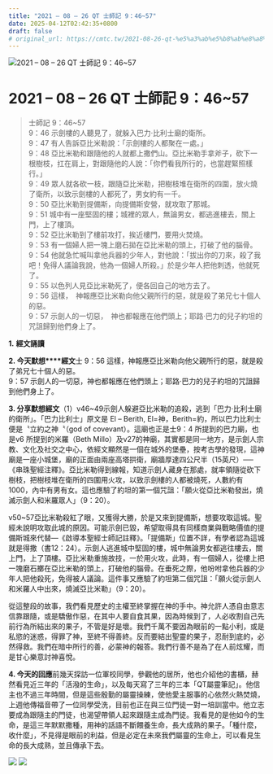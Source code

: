 ```yaml
---
title: "2021 – 08 – 26 QT 士師記 9：46~57"
date: 2025-04-12T02:42:35+0800
draft: false
# original_url: https://cmtc.tw/2021-08-26-qt-%e5%a3%ab%e5%b8%ab%e8%a8%98-9%ef%bc%9a4657
---
```


![2021 – 08 – 26 QT 士師記  9：46~57](/images/qt.jpg   "2021 – 08 – 26 QT 士師記  9：46~57")

# 2021 – 08 – 26 QT 士師記 9：46~57

> 士師記 9：46~57  
> 9：46 示劍樓的人聽見了，就躲入巴力‧比利士廟的衛所。  
> 9：47 有人告訴亞比米勒說：「示劍樓的人都聚在一處。」  
> 9：48 亞比米勒和跟隨他的人就都上撒們山。亞比米勒手拿斧子，砍下一根樹枝，扛在肩上，對跟隨他的人說：「你們看我所行的，也當趕緊照樣行。」  
> 9：49 眾人就各砍一枝，跟隨亞比米勒，把樹枝堆在衛所的四圍，放火燒了衛所，以致示劍樓的人都死了，男女約有一千。  
> 9：50 亞比米勒到提備斯，向提備斯安營，就攻取了那城。  
> 9：51 城中有一座堅固的樓；城裡的眾人，無論男女，都逃進樓去，關上門，上了樓頂。  
> 9：52 亞比米勒到了樓前攻打，挨近樓門，要用火焚燒。  
> 9：53 有一個婦人把一塊上磨石拋在亞比米勒的頭上，打破了他的腦骨。  
> 9：54 他就急忙喊叫拿他兵器的少年人，對他說：「拔出你的刀來，殺了我吧！免得人議論我說，他為一個婦人所殺。」於是少年人把他刺透，他就死了。  
> 9：55 以色列人見亞比米勒死了，便各回自己的地方去了。  
> 9：56 這樣，　神報應亞比米勒向他父親所行的惡，就是殺了弟兄七十個人的惡。  
> 9：57 示劍人的一切惡，　神也都報應在他們頭上；耶路‧巴力的兒子約坦的咒詛歸到他們身上了。

**1.** **經文誦讀**

**2. 今天默想****經文**士 9：56 這樣，神報應亞比米勒向他父親所行的惡，就是殺了弟兄七十個人的惡。  
9：57 示劍人的一切惡，神也都報應在他們頭上；耶路‧巴力的兒子約坦的咒詛歸到他們身上了。

**3. 分享默想經文**（1）v46~49示劍人躲避亞比米勒的追殺，逃到「巴力‧比利士廟的衛所」。「巴力比利士」原文是 El – Berith, El=神，Berith=約，所以巴力比利士便是〝立約之神〝（god of covevant）。這廟也正是士9：4 所提到的巴力廟，也是v6 所提到的米羅（Beth Millo）及v27的神廟，其實都是同一地方，是示劍人宗教、文化及社交之中心，依經文顯然是一個在城外的堡壘，按考古學的發現，這神廟是一座小城堡，廟的正面由兩座高塔拱衛，廟牆厚達四公尺半（15英尺）──《串珠聖經注釋》。亞比米勒得到線報，知道示劍人藏身在那處，就率領隨從砍下樹枝，把樹枝堆在衛所的四圍用火攻，以致示劍樓的人都被燒死，人數約有1000，內中有男有女。這也應驗了約坦的第一個咒詛：「願火從亞比米勒發出，燒滅示劍人和米羅眾人」（9：20）。

v50~57亞比米勒殺紅了眼，又獲得大勝，於是又來到提備斯，想要攻取這城。聖經未說明攻取此城的原因。可能示劍已毀，希望取得具有同樣商業與戰略價值的提備斯城來代替—《啟導本聖經士師記註釋》。「提備斯」位置不詳，有學者認為這城就是得撒（書12：24）。示劍人逃進城中堅固的樓，城中無論男女都逃往樓去，關上門，上了頂樓。亞比米勒重施故技，一於用火攻，此時，有一個婦人，從樓上把一塊磨石擲在亞比米勒的頭上，打破他的腦骨。在垂死之際，他吩咐拿他兵器的少年人把他殺死，免得被人議論。這件事又應驗了約坦第二個咒詛：「願火從示劍人和米羅人中出來，燒滅亞比米勒」（9：20）。

從這整段的故事，我們看見歷史的主權至終掌握在神的手中。神允許人憑自由意志信靠跟隨，或是驕傲作惡，在其中人要自食其果，因為時候到了，人必收割自己先前行為所結出來的果子，不管是好是壞。我們千萬不要因為眼前的一點小利，或是私慾的迷惑，得罪了神，至終不得善終。反而要結出聖靈的果子，忍耐到底的，必然得救。我們在暗中所行的善，必蒙神的報答。我們行善不是為了在人前炫耀，而是甘心樂意討神喜悅。

**4. 今天的回應**前幾天探訪一位軍校同學，參觀他的居所，他也介紹他的書櫃，赫然看見近三年的「活潑的生命」，以及每天寫了三年的三本「QT屬靈筆記」。他信主也不過三年時間，但是這些殷勤的屬靈操練，使他愛主服事的心依然火熱焚燒，上週他傳福音帶了一位同學受洗，目前也正在與三位門徒一對一培訓當中。他立志要成為跟隨主的門徒，也渴望帶領人起來跟隨主成為門徒。我看見的是他如今的生命，是這三年默默撒種，用神的話語不斷餵養生命，長大成熟的果子。「種什麼，收什麼」，不見得是眼前的利益，但是必定在未來我們屬靈的生命上，可以看見生命的長大成熟，並且傳承下去。

![](/images/202108271.jpg) ![](/images/202108272.jpg)